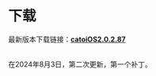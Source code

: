# 下载
<p>最新版本下载链接：<b><a href="https://pan.huang1111.cn/s/75k3Big" title="mcr130102开发，这个网站也是我建的信吧">catoiOS2.0.2.87</a></b>

<br />在2024年8月3日，第二次更新，第一个补丁。
